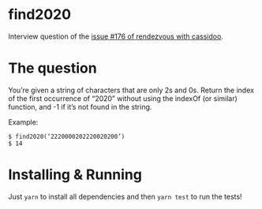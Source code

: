 # find2020

Interview question of the [issue #176 of rendezvous with cassidoo](https://buttondown.email/cassidoo/archive/we-are-what-we-repeatedly-do-excellence-then-is/).

# The question

You’re given a string of characters that are only 2s and 0s. Return the index of the first occurrence of “2020” without using the indexOf (or similar) function, and -1 if it’s not found in the string.

Example:
```
$ find2020(‘2220000202220020200’)
$ 14
```

# Installing & Running

Just `yarn` to install all dependencies and then `yarn test` to run the tests!
